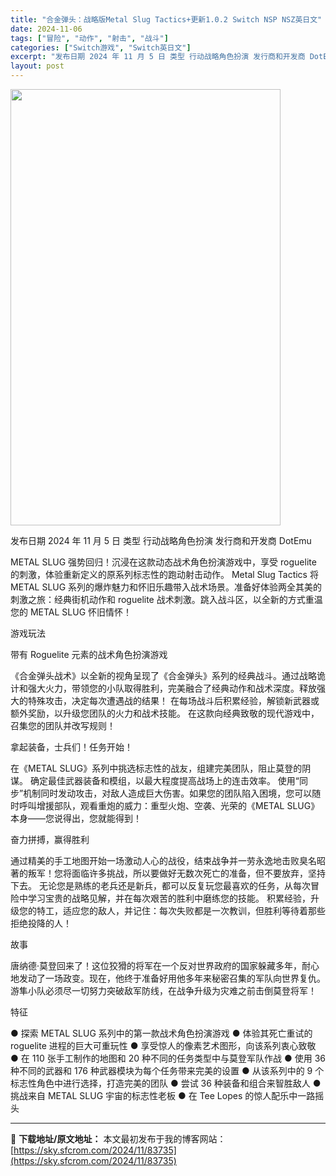 ```yaml
---
title: "合金弹头：战略版Metal Slug Tactics+更新1.0.2 Switch NSP NSZ英日文"
date: 2024-11-06
tags: ["冒险", "动作", "射击", "战斗"]
categories: ["Switch游戏", "Switch英日文"]
excerpt: "发布日期 2024 年 11 月 5 日 类型 行动战略角色扮演 发行商和开发商 DotEmu METAL SLUG 强势回归！沉浸在这款动态战术角色扮演游戏中，享受 roguelite 的刺激，体验重新定义的原系列标志性的跑动射击动作。 Metal Slug Tactics 将 METAL SLU&hellip;"
layout: post
---
```


<img class="aligncenter size-full wp-image-83736" src="https://sky.sfcrom.com/wp-content/uploads/2024/11/2024110611540331.webp" alt="" width="432" height="698" />

发布日期 2024 年 11 月 5 日
类型 行动战略角色扮演
发行商和开发商 DotEmu

METAL SLUG 强势回归！沉浸在这款动态战术角色扮演游戏中，享受 roguelite 的刺激，体验重新定义的原系列标志性的跑动射击动作。
Metal Slug Tactics 将 METAL SLUG 系列的爆炸魅力和怀旧乐趣带入战术场景。准备好体验两全其美的刺激之旅：经典街机动作和 roguelite 战术刺激。跳入战斗区，以全新的方式重温您的 METAL SLUG 怀旧情怀！

游戏玩法

带有 Roguelite 元素的战术角色扮演游戏

《合金弹头战术》以全新的视角呈现了《合金弹头》系列的经典战斗。通过战略诡计和强大火力，带领您的小队取得胜利，完美融合了经典动作和战术深度。释放强大的特殊攻击，决定每次遭遇战的结果！
在每场战斗后积累经验，解锁新武器或额外奖励，以升级您团队的火力和战术技能。
在这款向经典致敬的现代游戏中，召集您的团队并改写规则！

拿起装备，士兵们！任务开始！

在《METAL SLUG》系列中挑选标志性的战友，组建完美团队，阻止莫登的阴谋。
确定最佳武器装备和模组，以最大程度提高战场上的连击效率。
使用“同步”机制同时发动攻击，对敌人造成巨大伤害。如果您的团队陷入困境，您可以随时呼叫增援部队，观看重炮的威力：重型火炮、空袭、光荣的《METAL SLUG》本身——您说得出，您就能得到！

奋力拼搏，赢得胜利

通过精美的手工地图开始一场激动人心的战役，结束战争并一劳永逸地击败臭名昭著的叛军！您将面临许多挑战，所以要做好无数次死亡的准备，但不要放弃，坚持下去。
无论您是熟练的老兵还是新兵，都可以反复玩您最喜欢的任务，从每次冒险中学习宝贵的战略见解，并在每次艰苦的胜利中磨练您的技能。
积累经验，升级您的特工，适应您的敌人，并记住：每次失败都是一次教训，但胜利等待着那些拒绝投降的人！

故事

唐纳德·莫登回来了！这位狡猾的将军在一个反对世界政府​​的国家躲藏多年，耐心地发动了一场政变。现在，他终于准备好用他多年来秘密召集的军队向世界复仇。
游隼小队必须尽一切努力突破敌军防线，在战争升级为灾难之前击倒莫登将军！

特征

● 探索 METAL SLUG 系列中的第一款战术角色扮演游戏
● 体验其死亡重试的 roguelite 进程的巨大可重玩性
● 享受惊人的像素艺术图形，向该系列衷心致敬
● 在 110 张手工制作的地图和 20 种不同的任务类型中与莫登军队作战
● 使用 36 种不同的武器和 176 种武器模块为每个任务带来完美的设置
● 从该系列中的 9 个标志性角色中进行选择，打造完美的团队
● 尝试 36 种装备和组合来智胜敌人
● 挑战来自 METAL SLUG 宇宙的标志性老板
● 在 Tee Lopes 的惊人配乐中一路摇头

---
📖 **下载地址/原文地址：** 本文最初发布于我的博客网站：[https://sky.sfcrom.com/2024/11/83735](https://sky.sfcrom.com/2024/11/83735)
